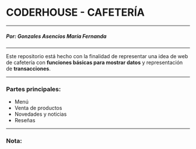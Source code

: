 # CODERHOUSE - CAFETERÍA
---

##### Por: Gonzales Asencios María Fernanda

---

Este repositorio está hecho con la finalidad de representar una idea de web de cafetería con **funciones básicas para mostrar datos** y representación de **transacciones**.

---

### Partes principales:

- Menú
- Venta de productos
- Novedades y noticias
- Reseñas

---

### Nota: